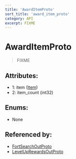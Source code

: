```yaml
---
title: 'AwardItemProto'
sort_title: 'award_item_proto'
category: API
excerpt: FIXME
---
```


# AwardItemProto

> FIXME

## Attributes:

- 1: item ([Item](../../enums/Item/))
- 2: item_count (int32)

## Enums:

- None

## Referenced by:

- [FortSearchOutProto](../FortSearchOutProto/)
- [LevelUpRewardsOutProto](../LevelUpRewardsOutProto/)

